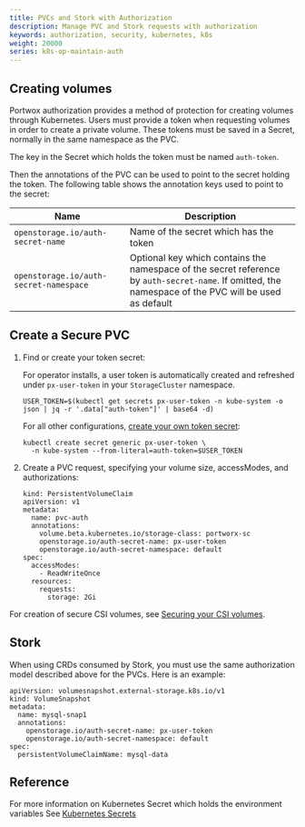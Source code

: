```yaml
---
title: PVCs and Stork with Authorization
description: Manage PVC and Stork requests with authorization
keywords: authorization, security, kubernetes, k8s
weight: 20000
series: k8s-op-maintain-auth
---
```


## Creating volumes
Portwox authorization provides a method of protection for creating volumes through Kubernetes. Users must provide a token when requesting volumes in order to create a private volume. These tokens must be saved in a Secret, normally in the same namespace as the PVC.

The key in the Secret which holds the token must be named `auth-token`.

Then the annotations of the PVC can be used to point to the secret holding the
token. The following table shows the annotation keys used to point to the
secret:

| Name | Description |
| ---- | ----------- |
| `openstorage.io/auth-secret-name` | Name of the secret which has the token |
| `openstorage.io/auth-secret-namespace` | Optional key which contains the namespace of the secret reference by `auth-secret-name`. If omitted, the namespace of the PVC will be used as default |

## Create a Secure PVC

1. Find or create your token secret:

    For operator installs, a user token is automatically created and refreshed under `px-user-token` in your `StorageCluster` namespace.
    ```text
    USER_TOKEN=$(kubectl get secrets px-user-token -n kube-system -o json | jq -r '.data["auth-token"]' | base64 -d)
    ```

    For all other configurations, [create your own token secret](/cloud-references/security/kubernetes/shared-secret-model/generating-tokens/):
    ```text
    kubectl create secret generic px-user-token \
      -n kube-system --from-literal=auth-token=$USER_TOKEN
    ```

2. Create a PVC request, specifying your volume size, accessModes, and authorizations:

    ```text
    kind: PersistentVolumeClaim
    apiVersion: v1
    metadata:
      name: pvc-auth
      annotations:
        volume.beta.kubernetes.io/storage-class: portworx-sc
        openstorage.io/auth-secret-name: px-user-token
        openstorage.io/auth-secret-namespace: default
    spec:
      accessModes:
        - ReadWriteOnce
      resources:
        requests:
          storage: 2Gi
    ```

For creation of secure CSI volumes, see [Securing your CSI volumes](/portworx-install-with-kubernetes/storage-operations/csi/security).

## Stork
When using CRDs consumed by Stork, you must use the same authorization model
described above for the PVCs. Here is an example:

```text
apiVersion: volumesnapshot.external-storage.k8s.io/v1
kind: VolumeSnapshot
metadata:
  name: mysql-snap1
  annotations:
    openstorage.io/auth-secret-name: px-user-token
    openstorage.io/auth-secret-namespace: default
spec:
  persistentVolumeClaimName: mysql-data
```

## Reference

For more information on Kubernetes Secret which holds the environment variables See [Kubernetes
Secrets](https://kubernetes.io/docs/tasks/inject-data-application/distribute-credentials-secure/#define-container-environment-variables-using-secret-data)
